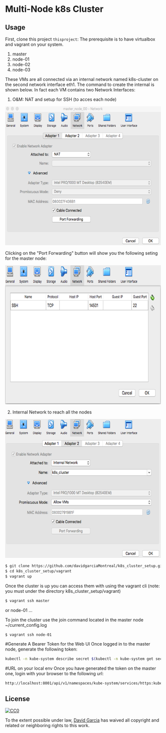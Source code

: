 # Multi-Node k8s Cluster
## Usage

First, clone this project `thisproject`:
The prerequisite is to have virtualbox and vagrant on your system.

1. master
2. node-01
3. node-02
4. node-03

These VMs are all connected via an internal network named k8s-cluster on the second network interface eth1. The command to create the internal is shown below.
In fact each VM contains two Network Interfaces:
1. O&M: NAT and setup for SSH (to acces each node)
<p align="center">
  <img src="./img/master_node_NA_one.png" alt="Network Interface One"
       width="654" height="450">
</p>
Clicking on the "Port Forwarding" button will show you the following seting for the master node:
<p align="center">
  <img src="./img/master_node_NA_one_portf.png" alt="Network Interface One Port Forwarding Setting"
       width="654" height="450">
</p>

2. Internal Network to reach all the nodes

<p align="center">
  <img src="./img/master_node_NA_two.png" alt="Network Interface Two Port Internal Network k8s-cluster"
       width="654" height="450">
</p>

```sh
$ git clone https://github.com/davidgarciaMontreal/k8s_cluster_setup.git
$ cd k8s_cluster_setup/vagrant
$ vagrant up

```
Once the cluster is up you can access them with using the vagrant cli (note: you must under the directory k8s_cluster_setup/vagrant)
```sh
$ vagrant ssh master
```
or node-01 ...

To join the cluster use the join command located in the master node  ~/current_config.log
```sh
$ vagrant ssh node-01
```
#Generate A Bearer Token for the Web UI
Once logged in to the master node, generate the following token: 
```bash
kubectl -n kube-system describe secret $(kubectl -n kube-system get secret | grep admin-user | awk '{print $1}')
```
#URL on your local env
Once you have generated the token on the master one, login with your browser to the following url:
```sh
http://localhost:8001/api/v1/namespaces/kube-system/services/https:kubernetes-dashboard:/proxy/
```
## License

[![CC0](https://licensebuttons.net/p/zero/1.0/88x31.png)](https://creativecommons.org/publicdomain/zero/1.0/)

To the extent possible under law, [David Garcia](https://github.com/davidgarciaMontreal) has waived all copyright and related or neighboring rights to this work.
